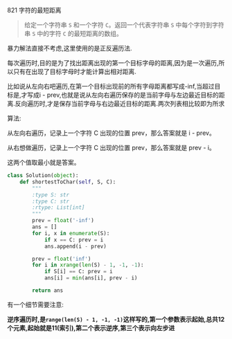821 字符的最短距离

> 给定一个字符串 `S` 和一个字符 `C`。返回一个代表字符串 `S` 中每个字符到字符串 `S` 中的字符 `C` 的最短距离的数组。

暴力解法直接不考虑,这里使用的是正反遍历法.

每次遍历时,目的是为了找出距离出现的第一个目标字母的距离,因为是一次遍历,所以只有在出现了目标字母时才能计算出相对距离.

比如说从左向右吧遍历,在第一个目标出现前的所有字母距离都写成-inf,当超过目标是,才写成i - prev,也就是说从左向右遍历保存的是当前字母与左边最近目标的距离.反向遍历时,才是保存当前字母与右边最近目标的距离.两次列表相比较即为所求

算法:

从左向右遍历，记录上一个字符 C 出现的位置 prev，那么答案就是 i - prev。

从右想做遍历，记录上一个字符 C 出现的位置 prev，那么答案就是 prev - i。

这两个值取最小就是答案。

```python
class Solution(object):
    def shortestToChar(self, S, C):
        """
        :type S: str
        :type C: str
        :rtype: List[int]
        """
        prev = float('-inf')
        ans = []
        for i, x in enumerate(S):
            if x == C: prev = i
            ans.append(i - prev)

        prev = float('inf')
        for i in xrange(len(S) - 1, -1, -1):
            if S[i] == C: prev = i
            ans[i] = min(ans[i], prev - i)

        return ans
```

有一个细节需要注意:

**逆序遍历时,是`range(len(S) - 1, -1, -1)`这样写的,第一个参数表示起始,总共12个元素,起始就是11(索引),第二个表示逆序,第三个表示向左步进**

